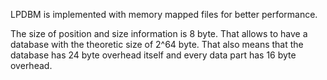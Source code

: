 LPDBM is implemented with memory mapped files for better performance.

The size of position and size information is 8 byte. That allows to have a database with the theoretic size of 2^64 byte. That also means that the database has 24 byte overhead itself and every data part has 16 byte overhead.
